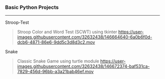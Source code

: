 ### Basic Python Projects 
---
Stroop-Test
> Stroop Color and Word Test (SCWT) using tkinter
https://user-images.githubusercontent.com/32632438/146664640-6a0b6f0d-dcb6-4871-86e6-9dd5c3d8d3c2.mov

Snake
> Classic Snake Game using turtle module 
https://user-images.githubusercontent.com/32632438/146672374-baf531ca-7829-456d-96bb-a3a21bab46ef.mov


